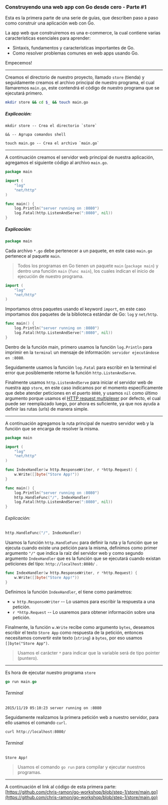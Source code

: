 ### Construyendo una web app con Go desde cero - Parte #1

Esta es la primera parte de una serie de guías, que describen paso a paso como construir una aplicación web con Go.

La app web que construiremos es una e-commerce, la cual contiene varias características esenciales para aprender:

- Sintaxis, fundamentos y características importantes de Go.
- Como resolver problemas comunes en web apps usando Go.

Empecemos!
***

Creamos el directorio de nuestro proyecto, llamado `store` (tienda) y seguidamente creamos el archivo principal de nuestro programa, el cual llamaremos `main.go`, este contendrá el código de nuestro programa que se ejecutará primero.
```bash
mkdir store && cd $_ && touch main.go
```
##### Explicación:
```
mkdir store -- Crea el directorio `store`

&& -- Agrupa comandos shell

touch main.go -- Crea el archivo `main.go`
```
***

A continuación creamos el servidor web principal de nuestra aplicación, agregamos el siguiente código al archivo `main.go`.
```go
package main

import (
	"log"
	"net/http"
)

func main() {
	log.Println("server running on :8080")
	log.Fatal(http.ListenAndServe(":8080", nil))
}
```
##### Explicación:
```go
package main
```

Cada archivo `*.go` debe pertenecer a un paquete, en este caso `main.go`
pertenece al paquete `main`.

> Todos los programas en Go tienen un paquete `main` (`package main`) y dentro una función `main` (`func main`), los cuales indican el inicio de ejecución de nuestro programa.

```go
import (
	"log"
	"net/http"
)
```

Importamos otros paquetes usando el keyword `import`, en este caso importamos dos paquetes de la biblioteca estándar de Go: `log` y `net/http`.


```go
func main() {
    log.Println("server running on :8080")
    log.Fatal(http.ListenAndServe(":8080", nil))
}
```


Dentro de la función main, primero usamos la función `log.Println` para imprimir en la `terminal` un mensaje de información: `servidor ejecutándose en :8080`.

Seguidamente usamos la función `log.Fatal` para escribir en la terminal el error que posiblemente retorne la función `http.ListenAndServe`.

Finalmente usamos `http.ListenAndServe` para iniciar el servidor web de nuestra app `store`, en este caso indicamos por el momento específicamente que debe atender peticiones en el puerto `8080`, y usamos `nil` como último argumento porque usamos el [HTTP request multiplexer](https://golang.org/pkg/net/http/#ServeMux) por defecto, el cual puede ser reemplazado luego, por ahora es suficiente, ya que nos ayuda a definir las rutas (urls) de manera simple.

***

A continuación agregamos la ruta principal de nuestro servidor web y la función que se encarga de resolver la misma.

```go
package main

import (
	"log"
	"net/http"
)

func IndexHandler(w http.ResponseWriter, r *http.Request) {
	w.Write([]byte("Store App!"))
}

func main() {
	log.Println("server running on :8080")
	http.HandleFunc("/", IndexHandler)
	log.Fatal(http.ListenAndServe(":8080", nil))
}
```

###### Explicación:
```go
http.HandleFunc("/", IndexHandler)
```

Usamos la función `http.HandleFunc` para definir la ruta y la función que se ejecuta cuando existe una petición para la misma, definimos como primer argumento `"/"` que indica la raíz del servidor web y como segundo argumento `IndexHandler` que es la función que se ejecutará cuando existan peticiones del tipo: `http://localhost:8080/` .

```go
func IndexHandler(w http.ResponseWriter, r *http.Request) {
	w.Write([]byte("Store App!"))
}
```

Definimos la función `IndexHandler`, el tiene como parámetros: 
- `w http.ResponseWriter` -- Lo usamos para escribir la respuesta a una petición.
- `r *http.Request` -- Lo usaremos para obtener información sobre una petición.

Finalmente, la función `w.Write` recibe como argumento `bytes`, deseamos escribir el texto `Store App` como respuesta de la petición, entonces necesitamos convertir este texto (`string`) a `bytes`, por eso usamos `[]byte("Store App")`.

> Usamos el carácter `*` para indicar que la variable será de tipo pointer (puntero).

***

Es hora de ejecutar nuestro programa `store`
```go
go run main.go
```

###### Terminal
```
2015/11/19 05:10:23 server running on :8080
```

Seguidamente realizamos la primera petición web a nuestro servidor, para ello usamos el comando `curl`.

```
curl http://localhost:8080/
```

###### Terminal
```
Store App!
```

> Usamos el comando `go run` para compilar y ejecutar nuestros programas.

***

A continuación el link al código de esta primera parte:
[https://github.com/chris-ramon/go-workshop/blob/step-1/store/main.go](https://github.com/chris-ramon/go-workshop/blob/step-1/store/main.go)
